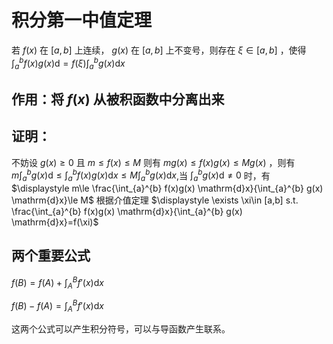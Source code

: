 #  积分第一中值定理
若 $f(x)$ 在 $[a,b]$ 上连续， $g(x)$ 在 $[a,b]$ 上不变号，则存在 $\xi\in [a,b]$ ，使得 $\int_{a}^{b} f(x)g(x) \mathrm{d}=f(\xi)\int_{a}^{b} g(x) \mathrm{d}x$

## 作用：将 $f(x)$ 从被积函数中分离出来

## 证明：
不妨设 $g(x)\ge 0$ 且 $m\le f(x)\le M$ 则有 $mg(x)\le f(x)g(x)\le Mg(x)$ ，则有 $\displaystyle m\int_{a}^{b} g(x) \mathrm{d}\le \int_{a}^{b} f(x)g(x) \mathrm{d}x\le M\int_{a}^{b} g(x) \mathrm{d}x$,当 $\displaystyle \int_{a}^{b} g(x) \mathrm{d}\neq 0$ 时，有 $\displaystyle m\le \frac{\int_{a}^{b} f(x)g(x) \mathrm{d}x}{\int_{a}^{b} g(x) \mathrm{d}x}\le M$ 根据介值定理 $\displaystyle \exists \xi\in [a,b] s.t. \frac{\int_{a}^{b} f(x)g(x) \mathrm{d}x}{\int_{a}^{b} g(x) \mathrm{d}x}=f(\xi)$

## 两个重要公式
$f(B)=f(A)+\int_{A}^{B} f'(x) \mathrm{d}x$

$f(B)-f(A)=\int_{A}^{B} f'(x) \mathrm{d}x$

这两个公式可以产生积分符号，可以与导函数产生联系。


